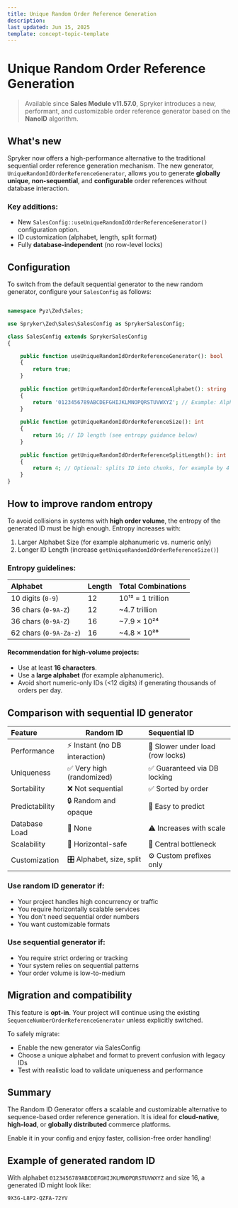 ```yaml
---
title: Unique Random Order Reference Generation
description: 
last_updated: Jun 15, 2025
template: concept-topic-template
---
```


# Unique Random Order Reference Generation

> Available since **Sales Module v11.57.0**, Spryker introduces a new, performant, and customizable order reference generator based on the **NanoID** algorithm.

## What's new

Spryker now offers a high-performance alternative to the traditional sequential order reference generation mechanism. The new generator, `UniqueRandomIdOrderReferenceGenerator`,
allows you to generate **globally unique**, **non-sequential**, and **configurable** order references without database interaction.

### Key additions:
- New `SalesConfig::useUniqueRandomIdOrderReferenceGenerator()` configuration option.
- ID customization (alphabet, length, split format)
- Fully **database-independent** (no row-level locks)

## Configuration

To switch from the default sequential generator to the new random generator, configure your `SalesConfig` as follows:

```php

namespace Pyz\Zed\Sales;

use Spryker\Zed\Sales\SalesConfig as SprykerSalesConfig;

class SalesConfig extends SprykerSalesConfig
{

    public function useUniqueRandomIdOrderReferenceGenerator(): bool
    {
        return true;
    }
    
    public function getUniqueRandomIdOrderReferenceAlphabet(): string
    {
        return '0123456789ABCDEFGHIJKLMNOPQRSTUVWXYZ'; // Example: Alphanumeric
    }
    
    public function getUniqueRandomIdOrderReferenceSize(): int
    {
        return 16; // ID length (see entropy guidance below)
    }
    
    public function getUniqueRandomIdOrderReferenceSplitLength(): int
    {
        return 4; // Optional: splits ID into chunks, for example by 4 characters: XXXX-XXXX-XXXX-XXXX
    }
}
```

## How to improve random entropy
To avoid collisions in systems with **high order volume**, the entropy of the generated ID must be high enough. Entropy increases with:

1. Larger Alphabet Size (for example alphanumeric vs. numeric only)
2. Longer ID Length (increase `getUniqueRandomIdOrderReferenceSize()`)

### Entropy guidelines:

| Alphabet               | Length | Total Combinations |
|:-----------------------|:-------|:-------------------|
| 10 digits (`0-9`)      | 12     | 10¹² = 1 trillion  |
| 36 chars (`0-9A-Z`)    | 12     | ~4.7 trillion      |
| 36 chars (`0-9A-Z`)    | 16     | ~7.9 × 10²⁴        |
| 62 chars (`0-9A-Za-z`) | 16     | ~4.8 × 10²⁸        |

#### Recommendation for high-volume projects:

- Use at least **16 characters**.
- Use a **large alphabet** (for example alphanumeric).
- Avoid short numeric-only IDs (<12 digits) if generating thousands of orders per day.


## Comparison with sequential ID generator

| Feature        | Random ID                      | Sequential ID                    |
|:---------------|--------------------------------|:---------------------------------|
| Performance    | ⚡ Instant (no DB interaction)  | 🐢 Slower under load (row locks) |
| Uniqueness     | ✅ Very high (randomized)      | ✅ Guaranteed via DB locking     |
| Sortability    | ❌ Not sequential              | ✅ Sorted by order               |
| Predictability | 🔒 Random and opaque           | 🔢 Easy to predict               |
| Database Load  | 🚫 None                        | ⚠️ Increases with scale          |
| Scalability    | 🚀 Horizontal-safe             | 🚫 Central bottleneck            |
| Customization  | 🎛️ Alphabet, size, split       | ⚙️ Custom prefixes only          |

### Use random ID generator if:
- Your project handles high concurrency or traffic
- You require horizontally scalable services
- You don't need sequential order numbers
- You want customizable formats

### Use sequential generator if:
- You require strict ordering or tracking
- Your system relies on sequential patterns
- Your order volume is low-to-medium

## Migration and compatibility

This feature is **opt-in**. Your project will continue using the existing `SequenceNumberOrderReferenceGenerator` unless explicitly switched.

To safely migrate:
- Enable the new generator via SalesConfig
- Choose a unique alphabet and format to prevent confusion with legacy IDs
- Test with realistic load to validate uniqueness and performance

## Summary
The Random ID Generator offers a scalable and customizable alternative to sequence-based order reference generation.
It is ideal for **cloud-native**, **high-load**, or **globally distributed** commerce platforms.

Enable it in your config and enjoy faster, collision-free order handling!

## Example of generated random ID
With alphabet `0123456789ABCDEFGHIJKLMNOPQRSTUVWXYZ` and size 16, a generated ID might look like:

```
9X3G-L8P2-QZFA-72YV
```










